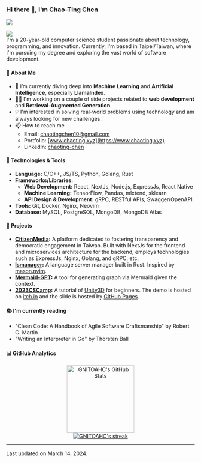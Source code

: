 ### Hi there 👋, I'm Chao-Ting Chen

<!--
**GNITOAHC/GNITOAHC** is a ✨ _special_ ✨ repository because its `README.md` (this file) appears on your GitHub profile.

Here are some ideas to get you started:

- 🔭 I’m currently working on ...
- 🌱 I’m currently learning ...
- 👯 I’m looking to collaborate on ...
- 🤔 I’m looking for help with ...
- 💬 Ask me about ...
- 📫 How to reach me: ...
- 😄 Pronouns: ...
- ⚡ Fun fact: ...
-->

<p align="left">
 <img src="https://readme-typing-svg.herokuapp.com/?lines=Welcome+to+my+GitHub+Profile!&center=true&width=360&height=30">
</p>

<!--
<p align="center">
  <img src="https://komarev.com/ghpvc/?username=gnitoahc" alt="gnitoahc" />
</p>
-->

![](https://komarev.com/ghpvc/?username=gnitoahc) <br />
I'm a 20-year-old computer science student passionate about technology, programming, and innovation. Currently, I'm based in Taipei/Taiwan, where I'm pursuing my degree and exploring the vast world of software development.

#### 📘 About Me

- 🌱 I’m currently diving deep into **Machine Learning** and **Artificial Intelligence**, especially **LlamaIndex**.
- 👨‍💻 I'm working on a couple of side projects related to **web development** and **Retrieval-Augmented Generation**.
- 💡 I'm interested in solving real-world problems using technology and am always looking for new challenges.
- 📫 How to reach me
  - Email: [chaotingchen10@gmail.com](mailto:chaotingchen10@gmail.com)
  - Portfolio: [www.chaoting.xyz](https://www.chaoting.xyz)
  - LinkedIn: [chaoting-chen](https://www.linkedin.com/in/chaoting-chen)

#### 🔧 Technologies & Tools

- **Language:** C/C++, JS/TS, Python, Golang, Rust
- **Frameworks/Libraries:**
  - **Web Development:** React, NextJs, Node.js, ExpressJs, React Native
  - **Machine Learning:** TensorFlow, Pandas, mlxtend, sklearn
  - **API Design & Development:** gRPC, RESTful APIs, Swagger/OpenAPI
- **Tools:** Git, Docker, Nginx, Neovim
- **Database:** MySQL, PostgreSQL, MongoDB, MongoDB Atlas

#### 🌟 Projects

- **[CitizenMedia](https://github.com/citizenmedia-tw/):** A platform dedicated to fostering transparency and democratic engagement in Taiwan. Built with NextJs for the frontend and microservices architecture for the backend, employs technologies such as ExpressJs, Nginx, Golang, and gRPC, etc.
- **[lsmanager](https://github.com/GNITOAHC/lsmanager):** A language server manager built in Rust. Inspired by [mason.nvim](https://github.com/williamboman/mason.nvim).
- **[Mermaid-GPT](https://github.com/GNITOAHC/mermaid-gpt):** A tool for generating graph via Mermaid given the context.
- **[2023CSCamp](https://github.com/GNITOAHC/2023CSCamp):** A tutorial of [Unity3D](https://unity.com/) for beginners. The demo is hosted on [itch.io](https://chaoting.itch.io/2023cscamp) and the slide is hosted by [GitHub Pages](https://gnitoahc.github.io/2023CSCamp/).

#### 📚 I'm currently reading

- "Clean Code: A Handbook of Agile Software Craftsmanship" by Robert C. Martin
- "Writing an Interpreter in Go" by Thorsten Ball

#### 📊 GitHub Analytics

<p align="center">
  <a href="https://github.com/gnitoahc/">
    <img height="180em" src="https://github-readme-stats.vercel.app/api?username=gnitoahc&show_icons=true&theme=github_dark_dimmed" alt="GNITOAHC's GitHub Stats" />
  </a>
<!--   <img height="180em" src="https://github-readme-stats.vercel.app/api?username=gnitoahc&show_icons=true&theme=github_dark_dimmed" alt="GNITOAHC's GitHub Stats" /> -->
<!--   <img height="180em" src="https://github-readme-stats.vercel.app/api/top-langs/?username=gnitoahc&layout=compact&theme=github_dark_dimmed" alt="Top Languages" /> -->
  <br />
  <a href="https://github.com/gnitoahc/">
    <img src="https://github-readme-streak-stats.herokuapp.com/?user=gnitoahc&theme=github_dark_dimmed" alt="GNITOAHC's streak" />
  </a>
  <br />
<!--   <a href="https://github.com/gnitoahc/">
    <img src="https://github-readme-activity-graph.vercel.app/graph?username=gnitoahc&theme=github" alt="Activity Graph" />
  </a> -->
</p>

---

Last updated on March 14, 2024.
